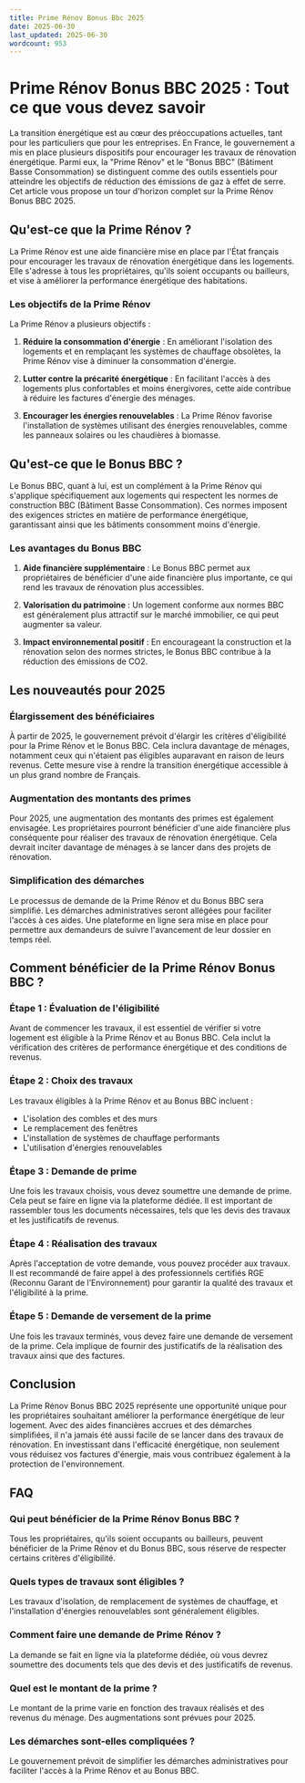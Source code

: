 ```yaml
---
title: Prime Rénov Bonus Bbc 2025
date: 2025-06-30
last_updated: 2025-06-30
wordcount: 953
---
```


# Prime Rénov Bonus BBC 2025 : Tout ce que vous devez savoir

La transition énergétique est au cœur des préoccupations actuelles, tant pour les particuliers que pour les entreprises. En France, le gouvernement a mis en place plusieurs dispositifs pour encourager les travaux de rénovation énergétique. Parmi eux, la "Prime Rénov" et le "Bonus BBC" (Bâtiment Basse Consommation) se distinguent comme des outils essentiels pour atteindre les objectifs de réduction des émissions de gaz à effet de serre. Cet article vous propose un tour d'horizon complet sur la Prime Rénov Bonus BBC 2025.

## Qu'est-ce que la Prime Rénov ?

La Prime Rénov est une aide financière mise en place par l'État français pour encourager les travaux de rénovation énergétique dans les logements. Elle s'adresse à tous les propriétaires, qu'ils soient occupants ou bailleurs, et vise à améliorer la performance énergétique des habitations. 

### Les objectifs de la Prime Rénov

La Prime Rénov a plusieurs objectifs :

1. **Réduire la consommation d'énergie** : En améliorant l'isolation des logements et en remplaçant les systèmes de chauffage obsolètes, la Prime Rénov vise à diminuer la consommation d'énergie.
   
2. **Lutter contre la précarité énergétique** : En facilitant l'accès à des logements plus confortables et moins énergivores, cette aide contribue à réduire les factures d'énergie des ménages.

3. **Encourager les énergies renouvelables** : La Prime Rénov favorise l'installation de systèmes utilisant des énergies renouvelables, comme les panneaux solaires ou les chaudières à biomasse.

## Qu'est-ce que le Bonus BBC ?

Le Bonus BBC, quant à lui, est un complément à la Prime Rénov qui s'applique spécifiquement aux logements qui respectent les normes de construction BBC (Bâtiment Basse Consommation). Ces normes imposent des exigences strictes en matière de performance énergétique, garantissant ainsi que les bâtiments consomment moins d'énergie.

### Les avantages du Bonus BBC

1. **Aide financière supplémentaire** : Le Bonus BBC permet aux propriétaires de bénéficier d'une aide financière plus importante, ce qui rend les travaux de rénovation plus accessibles.

2. **Valorisation du patrimoine** : Un logement conforme aux normes BBC est généralement plus attractif sur le marché immobilier, ce qui peut augmenter sa valeur.

3. **Impact environnemental positif** : En encourageant la construction et la rénovation selon des normes strictes, le Bonus BBC contribue à la réduction des émissions de CO2.

## Les nouveautés pour 2025

### Élargissement des bénéficiaires

À partir de 2025, le gouvernement prévoit d'élargir les critères d'éligibilité pour la Prime Rénov et le Bonus BBC. Cela inclura davantage de ménages, notamment ceux qui n'étaient pas éligibles auparavant en raison de leurs revenus. Cette mesure vise à rendre la transition énergétique accessible à un plus grand nombre de Français.

### Augmentation des montants des primes

Pour 2025, une augmentation des montants des primes est également envisagée. Les propriétaires pourront bénéficier d'une aide financière plus conséquente pour réaliser des travaux de rénovation énergétique. Cela devrait inciter davantage de ménages à se lancer dans des projets de rénovation.

### Simplification des démarches

Le processus de demande de la Prime Rénov et du Bonus BBC sera simplifié. Les démarches administratives seront allégées pour faciliter l'accès à ces aides. Une plateforme en ligne sera mise en place pour permettre aux demandeurs de suivre l'avancement de leur dossier en temps réel.

## Comment bénéficier de la Prime Rénov Bonus BBC ?

### Étape 1 : Évaluation de l'éligibilité

Avant de commencer les travaux, il est essentiel de vérifier si votre logement est éligible à la Prime Rénov et au Bonus BBC. Cela inclut la vérification des critères de performance énergétique et des conditions de revenus.

### Étape 2 : Choix des travaux

Les travaux éligibles à la Prime Rénov et au Bonus BBC incluent :

- L'isolation des combles et des murs
- Le remplacement des fenêtres
- L'installation de systèmes de chauffage performants
- L'utilisation d'énergies renouvelables

### Étape 3 : Demande de prime

Une fois les travaux choisis, vous devez soumettre une demande de prime. Cela peut se faire en ligne via la plateforme dédiée. Il est important de rassembler tous les documents nécessaires, tels que les devis des travaux et les justificatifs de revenus.

### Étape 4 : Réalisation des travaux

Après l'acceptation de votre demande, vous pouvez procéder aux travaux. Il est recommandé de faire appel à des professionnels certifiés RGE (Reconnu Garant de l’Environnement) pour garantir la qualité des travaux et l'éligibilité à la prime.

### Étape 5 : Demande de versement de la prime

Une fois les travaux terminés, vous devez faire une demande de versement de la prime. Cela implique de fournir des justificatifs de la réalisation des travaux ainsi que des factures.

## Conclusion

La Prime Rénov Bonus BBC 2025 représente une opportunité unique pour les propriétaires souhaitant améliorer la performance énergétique de leur logement. Avec des aides financières accrues et des démarches simplifiées, il n'a jamais été aussi facile de se lancer dans des travaux de rénovation. En investissant dans l'efficacité énergétique, non seulement vous réduisez vos factures d'énergie, mais vous contribuez également à la protection de l'environnement.

## FAQ

### Qui peut bénéficier de la Prime Rénov Bonus BBC ?

Tous les propriétaires, qu'ils soient occupants ou bailleurs, peuvent bénéficier de la Prime Rénov et du Bonus BBC, sous réserve de respecter certains critères d'éligibilité.

### Quels types de travaux sont éligibles ?

Les travaux d'isolation, de remplacement de systèmes de chauffage, et l'installation d'énergies renouvelables sont généralement éligibles.

### Comment faire une demande de Prime Rénov ?

La demande se fait en ligne via la plateforme dédiée, où vous devrez soumettre des documents tels que des devis et des justificatifs de revenus.

### Quel est le montant de la prime ?

Le montant de la prime varie en fonction des travaux réalisés et des revenus du ménage. Des augmentations sont prévues pour 2025.

### Les démarches sont-elles compliquées ?

Le gouvernement prévoit de simplifier les démarches administratives pour faciliter l'accès à la Prime Rénov et au Bonus BBC.